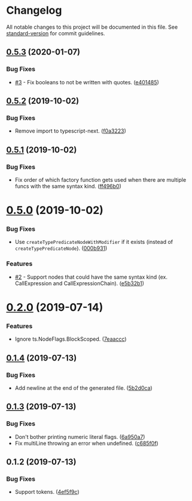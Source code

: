 # Changelog

All notable changes to this project will be documented in this file. See [standard-version](https://github.com/conventional-changelog/standard-version) for commit guidelines.

<a name="0.5.3"></a>
## [0.5.3](https://github.com/dsherret/ts-factory-code-generator-generator/compare/0.5.2...0.5.3) (2020-01-07)


### Bug Fixes

* [#3](https://github.com/dsherret/ts-factory-code-generator-generator/issues/3) - Fix booleans to not be written with quotes. ([e401485](https://github.com/dsherret/ts-factory-code-generator-generator/commit/e401485))

<a name="0.5.2"></a>
## [0.5.2](https://github.com/dsherret/ts-factory-code-generator-generator/compare/0.5.1...0.5.2) (2019-10-02)


### Bug Fixes

* Remove import to typescript-next. ([f0a3223](https://github.com/dsherret/ts-factory-code-generator-generator/commit/f0a3223))



<a name="0.5.1"></a>
## [0.5.1](https://github.com/dsherret/ts-factory-code-generator-generator/compare/0.5.0...0.5.1) (2019-10-02)


### Bug Fixes

* Fix order of which factory function gets used when there are multiple funcs with the same syntax kind. ([ff496b0](https://github.com/dsherret/ts-factory-code-generator-generator/commit/ff496b0))



<a name="0.5.0"></a>
# [0.5.0](https://github.com/dsherret/ts-factory-code-generator-generator/compare/0.2.0...0.5.0) (2019-10-02)


### Bug Fixes

* Use `createTypePredicateNodeWithModifier` if it exists (instead of `createTypePredicateNode`). ([000b931](https://github.com/dsherret/ts-factory-code-generator-generator/commit/000b931))


### Features

* [#2](https://github.com/dsherret/ts-factory-code-generator-generator/issues/2) - Support nodes that could have the same syntax kind (ex. CallExpression and CallExpressionChain). ([e5b32b1](https://github.com/dsherret/ts-factory-code-generator-generator/commit/e5b32b1))



<a name="0.2.0"></a>
# [0.2.0](https://github.com/dsherret/ts-factory-code-generator-generator/compare/0.1.4...0.2.0) (2019-07-14)


### Features

* Ignore ts.NodeFlags.BlockScoped. ([7eaaccc](https://github.com/dsherret/ts-factory-code-generator-generator/commit/7eaaccc))



<a name="0.1.4"></a>
## [0.1.4](https://github.com/dsherret/ts-factory-code-generator-generator/compare/0.1.3...0.1.4) (2019-07-13)


### Bug Fixes

* Add newline at the end of the generated file. ([5b2d0ca](https://github.com/dsherret/ts-factory-code-generator-generator/commit/5b2d0ca))



<a name="0.1.3"></a>
## [0.1.3](https://github.com/dsherret/ts-factory-code-generator-generator/compare/0.1.2...0.1.3) (2019-07-13)


### Bug Fixes

* Don't bother printing numeric literal flags. ([6a950a7](https://github.com/dsherret/ts-factory-code-generator-generator/commit/6a950a7))
* Fix multiLine throwing an error when undefined. ([c685f0f](https://github.com/dsherret/ts-factory-code-generator-generator/commit/c685f0f))



<a name="0.1.2"></a>
## 0.1.2 (2019-07-13)


### Bug Fixes

* Support tokens. ([4ef5f9c](https://github.com/dsherret/ts-factory-code-generator-generator/commit/4ef5f9c))
